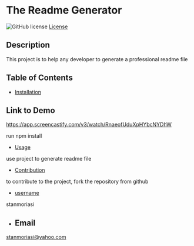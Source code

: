 # The Readme Generator 
  ![GitHub license](https://img.shields.io/badge/License-Apache-blue.svg)
  [License](https://opensource.org/licenses/Apache)
  ## Description
  This project is to help any developer to generate a professional readme file
  ## Table of Contents
  - [Installation](#installation)

  ## Link to Demo
  
  https://app.screencastify.com/v3/watch/RnaeofUduXpHYbcNYDhW
  

  run npm install
  - [Usage](#usage)
  

  use project to generate readme file
  - [Contribution](#contribution)
  

  to contribute to the project, fork the repository from github

  - [username](#username)
  

  stanmoriasi
  - ## Email
  
  stanmoriasi@yahoo.com
